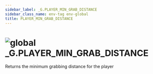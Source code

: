 ```yaml
---
sidebar_label: _G.PLAYER_MIN_GRAB_DISTANCE
sidebar_class_name: env-tag env-global
title: PLAYER_MIN_GRAB_DISTANCE
---
```


# <img src='/img/wiki/global.png' alt='global' data-tag='env-tag' /> **_G**.PLAYER_MIN_GRAB_DISTANCE
Returns the minimum grabbing distance for the player<br/>
